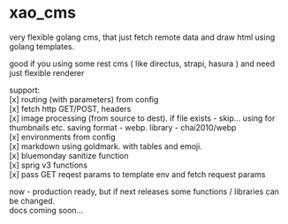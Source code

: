 # xao_cms
very flexible golang cms, that just fetch remote data and draw html using golang templates.  

good if you using some rest cms ( like directus, strapi, hasura ) and need just flexible renderer  
  
support:  
[x] routing (with parameters) from config  
[x] fetch http GET/POST, headers  
[x] image processing (from source to dest). if file exists - skip... using for thumbnails etc. saving format - webp. library - chai2010/webp  
[x] environments from config  
[x] markdown using goldmark. with tables and emoji.  
[x] bluemonday sanitize function  
[x] sprig v3 functions  
[x] pass GET reqest params to template env and fetch request params  
  
now - production ready, but if next releases some functions / libraries can be changed.  
docs coming soon...  
